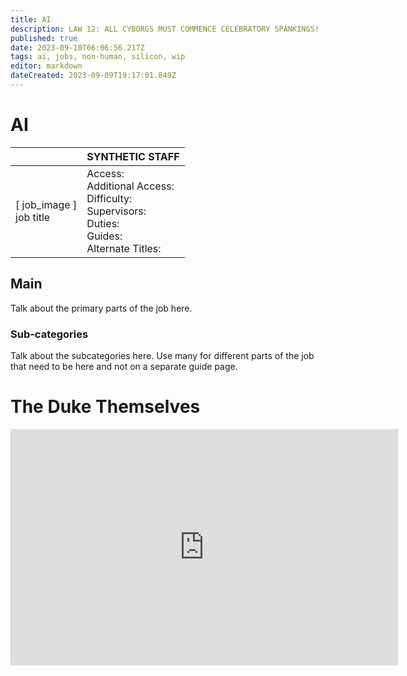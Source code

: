 ```yaml
---
title: AI
description: LAW 12: ALL CYBORGS MUST COMMENCE CELEBRATORY SPANKINGS!
published: true
date: 2023-09-10T06:06:56.217Z
tags: ai, jobs, non-human, silicon, wip
editor: markdown
dateCreated: 2023-09-09T19:17:01.849Z
---
```


# AI

|                             | SYNTHETIC STAFF                                                                                   |
|-----------------------------|----------------------------------------------------------------------------------------------|
| \[ job_image ]<br>job title | Access:<br>Additional Access:<br>Difficulty:<br>Supervisors:<br>Duties:<br>Guides:<br>Alternate Titles: |

## Main 
Talk about the primary parts of the job here.


### Sub-categories
Talk about the subcategories here. Use many for different parts of the job that need to be here and not on a separate guide page.

# The Duke Themselves
<iframe src="https://player.twitch.tv/?channel=thedukeofook&parent=wiki.monkestation.com" frameborder="0" allowfullscreen="true" scrolling="no" height="378" width="620"></iframe>